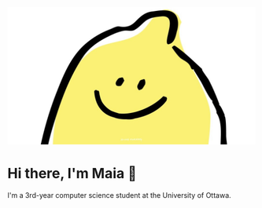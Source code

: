 ![lemon](wallpaper.jpg)

# Hi there, I'm Maia 👋

I'm a 3rd-year computer science student at the University of Ottawa.


